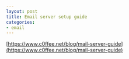 ```yaml
---
layout: post
title: Email server setup guide
categories:
- email
---
```


[https://www.c0ffee.net/blog/mail-server-guide](https://www.c0ffee.net/blog/mail-server-guide)